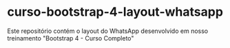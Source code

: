 # curso-bootstrap-4-layout-whatsapp

Este repositório contém o layout do WhatsApp desenvolvido em nosso treinamento "Bootstrap 4 - Curso Completo"
